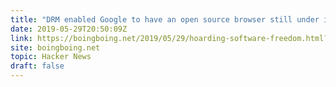 ```yaml
---
title: "DRM enabled Google to have an open source browser still under its control"
date: 2019-05-29T20:50:09Z
link: https://boingboing.net/2019/05/29/hoarding-software-freedom.html?utm_medium=RSS&utm_source=hune
site: boingboing.net
topic: Hacker News
draft: false
---
```


